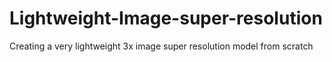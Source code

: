 # Lightweight-Image-super-resolution
Creating a very lightweight 3x image super resolution model from scratch 
